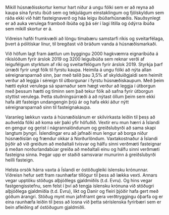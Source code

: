Mikill húsnæðisskortur kemur hart niður á ungu fólki sem er að reyna að kaupa sína fyrstu íbúð sem og tekjulágum einstaklingum og fjölskyldum sem ráða ekki við hátt fasteignaverð og háa leigu íbúðarhúsnæðis. Nauðsynlegt er að auka verulega framboð íbúða og þá sér í lagi lítilla og ódýrra íbúða sem mikill skortur er á.

Viðreisn hafði frumkvæði að löngu tímabæru samstarfi ríkis og sveitarfélaga, þvert á pólitískar línur, til bregðast við bráðum vanda á húsnæðismarkaði.

Við höfum lagt fram áætlun um byggingu 2000 hagkvæmra eignaríbúða á ríkislóðum fyrir árslok 2019 og 3200 leiguíbúða sem reknar verði af leigufélgum styrktum af ríki og sveitarfélögum fyrir árslok 2019.
Styrkja þarf úrræði fyrir ungt fólk til fyrstu kaupa. Heimila á ungu fólki að nýta allan séreignarsparnað sinn, þar með talið þau 3,5% af skylduiðgjaldi sem heimilt verður að leggja í séreign til útborgunar í fyrstu húsnæðiskaupum. Með þeim hætti eykst verulega sá sparnaður sem hægt verður að leggja í útborgun með þessum hætti og tíminn sem það tekur fólk að safna fyrir útborgun styttist verulega. Þetta stuðningsúrræði á að nýtast öllum þeim sem ekki hafa átt fasteign undangengin þrjú ár og hafa ekki áður nýtt séreignarsparnað sinn til fasteignakaupa.

Varanleg lækkun vaxta á húsnæðislánum er skilvirkasta leiðin til þess að auðvelda fólki að koma sér þaki yfir höfuðið. Vextir eru mun hærri á Íslandi en gengur og gerist í nágrannalöndunum og greiðslubyrði að sama skapi langtum þyngri. Íslendingar eru að jafnaði mun lengur að borga niður húsnæðislán og frændur okkar á Norðurlöndum. Vaxtakostnaður á Íslandi þýðir að við greiðum að meðaltali tvisvar og hálfu sinni verðmæti fasteignar á meðan norðurlandabúar greiða að meðaltali einu og hálfu sinni verðmæti fasteigna sinna. Þegar upp er staðið samsvarar munurinn á greiðslubyrði heilli fasteign.

Helsta orsök hárra vaxta á Íslandi er óstöðugleiki íslensku krónunnar. Viðreisn hefur sett fram raunhæfar tillögur til þess að lækka vexti. Annars vegar upptöku stöðugs alþjóðlegs gjaldmiðils (t.d. Evru). Og hins vegar fastgengisstefnu, sem felst í því að tengja íslensku krónuna við stöðugri alþjóðlega gjaldmiðla (t.d. Evru), líkt og Danir og fleiri þjóðir hafa gert með góðum árangri. Stöðug mynt mun jafnframt gera verðtryggingu óþarfa og er eina raunhæfa leiðin til þess að losna við þetta séríslenska fyrirbæri sem er bein afleiðing af óstöðugum gjaldmiðli.
